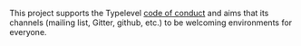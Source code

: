 This project supports the Typelevel [code of conduct](http://typelevel.org/conduct.html) and aims that its channels
(mailing list, Gitter, github, etc.) to be welcoming environments for everyone.
